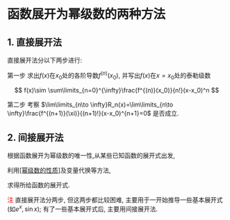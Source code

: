 # 函数展开为幂级数的两种方法

## 1. 直接展开法

直接展开法分以下两步进行:

第一步
求出$f(x)$在$x_0$处的各阶导数$f^{(n)}(x_0)$, 并写出$f(x)$在$x=x_0$处的泰勒级数

$$
f(x)\sim \sum\limits_{n=0}^{\infty}\frac{f^{(n)}(x_0)}{n!}(x-x_0)^n
$$

第二步
考察
$\lim\limits_{n\to \infty}R_n(x)=\lim\limits_{n\to \infty}\frac{f^{(n+1)}(\xi)}{(n+1)!}(x-x_0)^{n+1}=0$
是否成立.

## 2. 间接展开法

根据函数展开为幂级数的唯一性,从某些已知函数的展开式出发,

利用[[幂级数的性质]](四则运算,逐项求导,逐项积分)及变量代换等方法,

求得所给函数的展开式.

<font color=red>注</font>
直接展开法分两步, 但这两步都比较困难,
主要用于一开始推导一些基本展开式(如$e^x,\sin x$);
有了一些基本展开式后, 主要用间接展开法.
